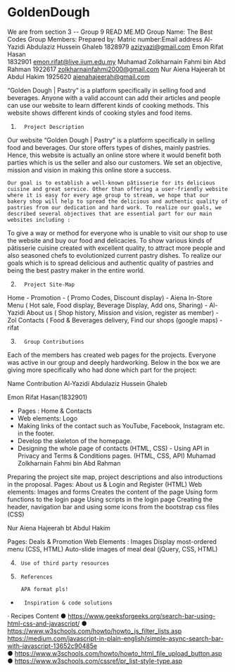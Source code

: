 # GoldenDough
We are from section 3 -- Group 9
READ ME.MD
Group Name: The Best Codes
Group Members: 
Prepared by:                    Matric number:Email address
Al-Yazidi Abdulaziz Hussein Ghaleb 1828979 azizyazi@gmail.com
Emon Rifat Hasan                              
1832901
emon.rifat@live.iium.edu.my
Muhamad Zolkharnain Fahmi bin Abd Rahman
1922617
zolkharnainfahmi2000@gmail.com
Nur Aiena Hajeerah bt Abdul Hakim
1925620
aienahajeerah@gmail.com


“Golden Dough | Pastry” is a platform specifically in selling food and beverages. Anyone with a valid account can add their articles and people can use our website to learn different kinds of cooking methods. This website shows different kinds of cooking styles and food items.
 









1.       Project Description

Our website “Golden Dough | Pastry” is a platform specifically in selling food and beverages. Our store offers types of dishes, mainly pastries. Hence, this website is actually an online store where it would benefit both parties which is us the seller and also our customers. We set an objective, mission and vision in making this online store a success.

	Our goal is to establish a well-known pâtisserie for its delicious cuisine and great service. Other than offering a user-friendly website where it is easy for every age group to stream, we hope that our bakery shop will help to spread the delicious and authentic quality of pastries from our dedication and hard work. To realize our goals, we described several objectives that are essential part for our main websites including :

To give a way or method for everyone who is unable to visit our shop to use the website and buy our food and delicacies.
To show various kinds of pâtisserie cuisine created with excellent quality, to attract more people and also seasoned chefs to evolutionized current pastry dishes.
To realize our goals which is to spread delicious and authentic quality of pastries and being the best pastry maker in the entire world.

2.       Project Site-Map

Home - Promotion - ( Promo Codes, Discount display) - Aiena
 In-Store Menu ( Hot sale, Food display, Beverage Display, Add ons, Sharing) - Al-Yazidi
About us ( Shop history, Mission and vision, register as member) - Zol
Contacts ( Food & Beverages delivery, Find our shops (google maps) - rifat







3.       Group Contributions

Each of the members has created web pages for the projects. Everyone was active in our group and deeply hardworking. Below in the box we are giving more specifically who had done which part for the project:
 
Name 
Contribution 
Al-Yazidi Abdulaziz Hussein Ghaleb


Emon Rifat Hasan(1832901)  
 -   Pages : Home & Contacts
 -   Web elements: Logo
 -   Making links of the contact such as YouTube,    Facebook,    Instagram etc. in the footer.
 -   Develop the skeleton of the homepage.
 -   Designing the whole page of contacts (HTML, CSS)
         -   Using API in Privacy and Terms & Conditions pages.  (HTML, CSS, API)
Muhamad Zolkharnain Fahmi bin Abd Rahman

Preparing the project site map, project descriptions and also introductions in the proposal.
Pages: About us & Login and Register (HTML)
Web elements: Images and forms
Creates the content of the page
Using form functions to the login page
Using scripts in the login page
Creating the header, navigation bar and using some icons from the bootstrap css files (CSS)


Nur Aiena Hajeerah bt Abdul Hakim

Pages: Deals & Promotion
Web Elements : Images
Display most-ordered menu (CSS, HTML)
Auto-slide images of meal deal (jQuery, CSS, HTML)

  
4.  	Use of third party resources

5.  	References

		APA format pls!

*     	Inspiration & code solutions
·                Recipes Content
●         	https://www.geeksforgeeks.org/search-bar-using-html-css-and-javascript/
●         	https://www.w3schools.com/howto/howto_js_filter_lists.asp
https://medium.com/javascript-in-plain-english/simple-async-search-bar-with-javascript-13652c90485e  	  	
●         	https://www.w3schools.com/howto/howto_html_file_upload_button.asp
●         	https://www.w3schools.com/cssref/pr_list-style-type.asp

